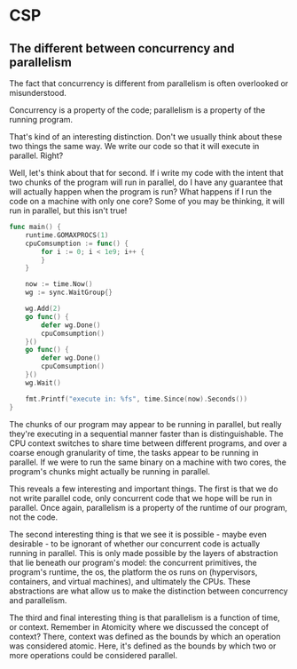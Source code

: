 # CSP 

## The different between concurrency and parallelism

The fact that concurrency is different from parallelism is often overlooked or misunderstood.

Concurrency is a property of the code; parallelism is a property of the running program.

That's kind of an interesting distinction. Don't we usually think about these two things the same way. We write our code so that it will execute in parallel. Right?

Well, let's think about that for second.  If i write my code with the intent that two chunks of the program will run in parallel, do I have any guarantee that will actually happen when the program is run? What happens if I run the code on a machine with only one core? Some of you may be thinking, it will run in parallel, but this isn't true!

```go
func main() {
	runtime.GOMAXPROCS(1)
	cpuComsumption := func() {
		for i := 0; i < 1e9; i++ {
		}
	}

	now := time.Now()
	wg := sync.WaitGroup{}

	wg.Add(2)
	go func() {
		defer wg.Done()
		cpuComsumption()
	}()
	go func() {
		defer wg.Done()
		cpuComsumption()
	}()
	wg.Wait()

	fmt.Printf("execute in: %fs", time.Since(now).Seconds())
}
```

The chunks of our program may appear to be running in parallel, but really they're executing in a sequential manner faster than is distinguishable. The CPU context switches to share time between different programs, and over a coarse enough granularity of time, the tasks appear to be running in parallel. If we were to run the same binary on a machine with two cores, the program's chunks might actually be running in parallel.

This reveals a few interesting and important things. The first is that we do not write parallel code, only concurrent code that we hope will be run in parallel. Once again, parallelism is a property of the runtime of our program, not the code.

The second interesting thing is that we see it is possible - maybe even desirable - to be ignorant of whether our concurrent code is actually running in parallel. This is only made possible by the layers of abstraction that lie beneath our program's model: the concurrent primitives, the program's runtime, the os, the platform the os runs on (hypervisors, containers, and virtual machines), and ultimately the CPUs. These abstractions are what allow us to make the distinction between concurrency and parallelism.

The third and final interesting thing is that parallelism is a function of time, or context. Remember in Atomicity where we discussed the concept of context? There, context was defined as the bounds by which an operation was considered atomic. Here, it's defined as the bounds by which two or more operations could be considered parallel.
